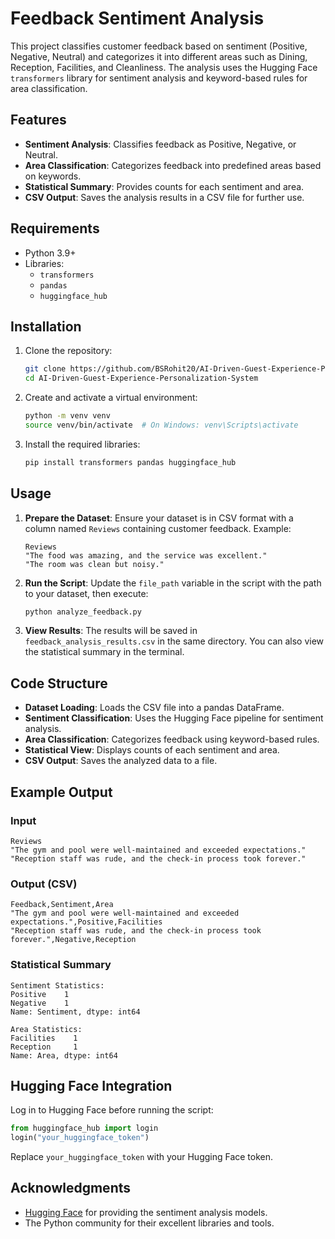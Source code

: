 # Feedback Sentiment Analysis

This project classifies customer feedback based on sentiment (Positive, Negative, Neutral) and categorizes it into different areas such as Dining, Reception, Facilities, and Cleanliness. The analysis uses the Hugging Face `transformers` library for sentiment analysis and keyword-based rules for area classification.

## Features

- **Sentiment Analysis**: Classifies feedback as Positive, Negative, or Neutral.
- **Area Classification**: Categorizes feedback into predefined areas based on keywords.
- **Statistical Summary**: Provides counts for each sentiment and area.
- **CSV Output**: Saves the analysis results in a CSV file for further use.

## Requirements

- Python 3.9+
- Libraries:
  - `transformers`
  - `pandas`
  - `huggingface_hub`

## Installation

1. Clone the repository:
   ```bash
   git clone https://github.com/BSRohit20/AI-Driven-Guest-Experience-Personalization-System.git
   cd AI-Driven-Guest-Experience-Personalization-System
   ```

2. Create and activate a virtual environment:
   ```bash
   python -m venv venv
   source venv/bin/activate  # On Windows: venv\Scripts\activate
   ```

3. Install the required libraries:
   ```bash
   pip install transformers pandas huggingface_hub
   ```

## Usage

1. **Prepare the Dataset**:
   Ensure your dataset is in CSV format with a column named `Reviews` containing customer feedback. Example:
   ```csv
   Reviews
   "The food was amazing, and the service was excellent."
   "The room was clean but noisy."
   ```

2. **Run the Script**:
   Update the `file_path` variable in the script with the path to your dataset, then execute:
   ```bash
   python analyze_feedback.py
   ```

3. **View Results**:
   The results will be saved in `feedback_analysis_results.csv` in the same directory. You can also view the statistical summary in the terminal.

## Code Structure

- **Dataset Loading**: Loads the CSV file into a pandas DataFrame.
- **Sentiment Classification**: Uses the Hugging Face pipeline for sentiment analysis.
- **Area Classification**: Categorizes feedback using keyword-based rules.
- **Statistical View**: Displays counts of each sentiment and area.
- **CSV Output**: Saves the analyzed data to a file.

## Example Output

### Input

```csv
Reviews
"The gym and pool were well-maintained and exceeded expectations."
"Reception staff was rude, and the check-in process took forever."
```

### Output (CSV)

```csv
Feedback,Sentiment,Area
"The gym and pool were well-maintained and exceeded expectations.",Positive,Facilities
"Reception staff was rude, and the check-in process took forever.",Negative,Reception
```

### Statistical Summary

```
Sentiment Statistics:
Positive    1
Negative    1
Name: Sentiment, dtype: int64

Area Statistics:
Facilities    1
Reception     1
Name: Area, dtype: int64
```

## Hugging Face Integration

Log in to Hugging Face before running the script:
```python
from huggingface_hub import login
login("your_huggingface_token")
```
Replace `your_huggingface_token` with your Hugging Face token.


## Acknowledgments

- [Hugging Face](https://huggingface.co/) for providing the sentiment analysis models.
- The Python community for their excellent libraries and tools.
